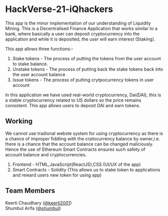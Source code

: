 # HackVerse-21-iQhackers
This app is the minor implementation of our understanding of Liquidity Mining. This is a Decentralised Finance Application that works similar to a bank, where basically a user can deposit cryptocurrency into the application and while it is deposited, the user will earn interest (Staking).

This app allows three functions:-
1) Stake tokens - The process of putting the tokens from the user account to stake balance.
2) Unstake tokens - The process of putting back the stake tokens back into the user account balance
3) Issue tokens - The process of putting crytpocurrency tokens in user account

In this application we have used real-world cryptocurrency, Dai(DAI), this is a stable cryptocurrency related to US dollars so the price remains consistent. This app allows users to deposit DAI and earn tokens.


## Working
We cannot use tradional webste system for using cryptocurrency as there is a chance of improper fiddling with the crptocurrency balance by owner,i.e. there is a chance that the account balance can be changed maliciously. Hence the use of Ethereum Smart Contracts ensures such safety of account balance and cryptocurrencies. 
1) Frontend - HTML,JavaScript(ReactJS),CSS (UI/UX of the app)
2) Smart Contracts - Solidity (This allows us to stake token to applications and reward users new token for using app)

## Team Members

Keerti Chaudhary ([@keerti2001](https://github.com/keerti2001)) <br />
Shumbul Arifa ([@shumbul](https://github.com/shumbul))
